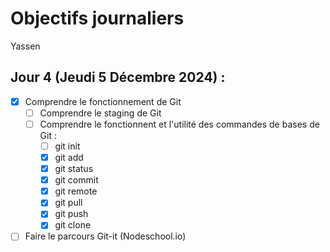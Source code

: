 # Objectifs journaliers

Yassen

## Jour 4 (Jeudi 5 Décembre 2024) :


- [x] Comprendre le fonctionnement de Git
  - [ ] Comprendre le staging de Git
  - [ ] Comprendre le fonctionnent et l'utilité des commandes de bases de Git :
    - [ ] git init
    - [x] git add
    - [x] git status
    - [x] git commit
    - [x] git remote
    - [x] git pull
    - [x] git push
    - [x] git clone
- [ ] Faire le parcours Git-it (Nodeschool.io)
